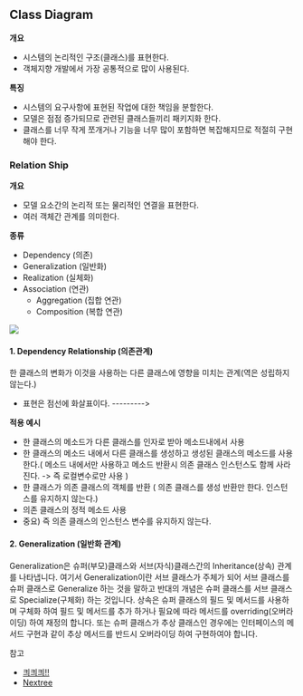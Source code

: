 ## Class Diagram
**개요**
- 시스템의 논리적인 구조(클래스)를 표현한다.
- 객체지향 개발에서 가장 공통적으로 많이 사용된다.

**특징**
- 시스템의 요구사항에 표현된 작업에 대한 책임을 분할한다.
- 모델은 점점 증가되므로 관련된 클래스들끼리 패키지화 한다.
- 클래스를 너무 작게 쪼개거나 기능을 너무 많이 포함하면 복잡해지므로 적절히 구현해야 한다.


### Relation Ship

**개요**
- 모델 요소간의 논리적 또는 물리적인 연결을 표현한다.
- 여러 객체간 관계를 의미한다.

**종류**
- Dependency (의존)
- Generalization (일반화)
- Realization (실체화)
- Association (연관)
  - Aggregation (집합 연관)
  - Composition (복합 연관)

![](https://i.imgur.com/mtZAoJB.png)

#### 1. Dependency Relationship (의존관계)
한 클래스의 변화가 이것을 사용하는 다른 클래스에 영향을 미치는 관계(역은 성립하지 않는다.)
- 표현은 점선에 화살표이다. --------->

**적용 예시**
- 한 클래스의 메소드가 다른 클래스를 인자로 받아 메소드내에서 사용
- 한 클래스의 메소드 내에서 다른 클래스를 생성하고 생성된 클래스의 메소드를 사용한다.( 메소드 내에서만 사용하고 메소드 반환시 의존 클래스 인스턴스도 함께 사라진다. -> 즉 로컬변수로만 사용 )
- 한 클래스가 의존 클래스의 객체를 반환 ( 의존 클래스를 생성 반환만 한다. 인스턴스를 유지하지 않는다.)
- 의존 클래스의 정적 메소드 사용
- 중요) 즉 의존 클래스의 인스턴스 변수를 유지하지 않는다.


#### 2. Generalization (일반화 관계)
Generalization은 슈퍼(부모)클래스와 서브(자식)클래스간의 Inheritance(상속) 관계를 나타냅니다. 여기서 Generalization이란 서브 클래스가 주체가 되어 서브 클래스를 슈퍼 클래스로 Generalize 하는 것을 말하고 반대의 개념은 슈퍼 클래스를 서브 클래스로 Specialize(구체화) 하는 것입니다. 상속은 슈퍼 클래스의 필드 및 메서드를 사용하며 구체화 하여 필드 및 메서드를 추가 하거나 필요에 따라 메서드를 overriding(오버라이딩) 하여 재정의 합니다. 또는 슈퍼 클래스가 추상 클래스인 경우에는 인터페이스의 메서드 구현과 같이 추상 메서드를 반드시 오버라이딩 하여 구현하여야 합니다.






참고
* [킈킈킈!!](http://ysmanse.tistory.com/31)
* [Nextree](http://www.nextree.co.kr/p6753/)
